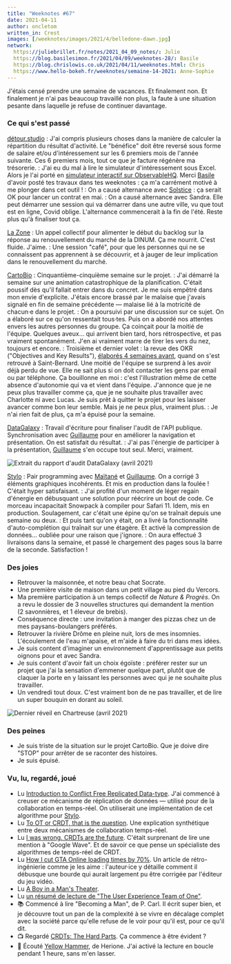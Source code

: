 ```yaml
---
title: "Weeknotes #67"
date: 2021-04-11
author: oncletom
written_in: Crest
images: [/weeknotes/images/2021/4/belledone-dawn.jpg]
network:
  https://juliebrillet.fr/notes/2021_04_09_notes/: Julie
  https://blog.basilesimon.fr/2021/04/09/weeknotes-28/: Basile
  https://blog.chrislowis.co.uk/2021/04/11/weeknotes.html: Chris
  https://www.hello-bokeh.fr/weeknotes/semaine-14-2021: Anne-Sophie
---
```


J'étais censé prendre une semaine de vacances. Et finalement non. Et finalement je n'ai pas beaucoup travaillé non plus, la faute à une situation pesante dans laquelle je refuse de continuer davantage.

<!--more-->

### Ce qui s'est passé

[détour.studio]
: J'ai compris plusieurs choses dans la manière de calculer la répartition du résultat d'activité. Le "bénéfice" doit être reversé sous forme de salaire et/ou d'intéressement sur les 6 premiers mois de l'année suivante. Ces 6 premiers mois, tout ce que je facture régénère ma trésorerie.
: J'ai eu du mal à lire le simulateur d'intéressement sous Excel. Alors je l'ai porté en [simulateur interactif sur ObservableHQ](https://observablehq.com/@oncletom/cae-simulateur-repartition-resultat). Merci [Basile] d'avoir posté tes travaux dans tes weeknotes : ça m'a carrément motivé à me plonger dans cet outil !
: On a causé alternance avec [Solstice] : ça serait OK pour lancer un contrat en mai.
: On a causé alternance avec Sandra. Elle peut démarrer une session qui va démarrer dans une autre ville, vu que tout est en ligne, Covid oblige. L'alternance commencerait à la fin de l'été. Reste plus qu'à finaliser tout ça.

[La Zone]
: Un appel collectif pour alimenter le début du backlog sur la réponse au renouvellement du marché de la DINUM. Ça me nourrit. C'est fluide. J'aime.
: Une session "café", pour que les personnes qui ne se connaissent pas apprennent à se découvrir, et à jauger de leur implication dans le renouvellement du marché.

[CartoBio]
: Cinquantième-cinquième semaine sur le projet.
: J'ai démarré la semaine sur une animation catastrophique de la planification. C'était poussif dès qu'il fallait entrer dans du concret. Je me suis empêtré dans mon envie d'explicite. J'étais encore brassé par le malaise que j'avais signalé en fin de semaine précédente — malaise lié à la motricité de chacun·e dans le projet.
: On a poursuivi par une discussion sur ce sujet. On a élaboré sur ce qu'on ressentait tous·tes. Puis on a abordé nos attentes envers les autres personnes du groupe. Ça coinçait pour la moitié de l'équipe. Quelques aveux… qui arrivent bien tard, hors rétrospective, et pas vraiment spontanément. J'en ai vraiment marre de tirer les vers du nez, toujours et encore.
: Troisième et dernier volet : la revue des OKR ("Objectives and Key Results"), [élaborés 4 semaines avant](/weeknotes/63/), quand on s'est retrouvé à Saint-Bernard. Une moitié de l'équipe se surprend à les avoir déjà perdu de vue. Elle ne sait plus si on doit contacter les gens par email ou par téléphone. Ça bouillonne en moi : c'est l'illustration même de cette absence d'autonomie qui va et vient dans l'équipe. J'annonce que je ne peux plus travailler comme ça, que je ne souhaite plus travailler avec Charlotte ni avec Lucas. Je suis prêt à quitter le projet pour les laisser avancer comme bon leur semble. Mais je ne peux plus, vraiment plus.
: Je n'ai rien fait de plus, ça m'a épuisé pour la semaine.

[DataGalaxy]
: Travail d'écriture pour finaliser l'audit de l'API publique. Synchronisation avec [Guillaume] pour en améliorer la navigation et présentation. On est satisfait du résultat.
: J'ai pas l'énergie de participer à la présentation, [Guillaume] s'en occupe tout seul. Merci, vraiment.

![](/weeknotes/images/2021/4/rapport-audit-datagalaxy.png "Extrait du rapport d'audit DataGalaxy (avril 2021)")

[Stylo]
: Pair programming avec [Maïtané] et [Guillaume]. On a corrigé 3 éléments graphiques incohérents. Et mis en production dans la foulée ! C'était hyper satisfaisant.
: J'ai profité d'un moment de léger regain d'énergie en débusquant une solution pour réécrire un bout de code. Ce morceau incapacitait Snowpack à compiler pour Safari 11. Idem, mis en production. Soulagement, car c'était une épine qu'on se traînait depuis une semaine ou deux.
: Et puis tant qu'on y était, on a livré la fonctionnalité d'auto-complétion qui traînait sur une étagère. Et activé la compression de données… oubliée pour une raison que j'ignore.
: On aura effectué 3 livraisons dans la semaine, et passé le chargement des pages sous la barre de la seconde. Satisfaction !

### Des joies

- Retrouver la maisonnée, et notre beau chat Socrate.
- Une première visite de maison dans un petit village au pied du Vercors.
- Ma première participation à un temps collectif de _Nature & Progrès_. On a revu le dossier de 3 nouvelles structures qui demandent la mention (2 savonnières, et 1 éleveur de brebis).
- Conséquence directe : une invitation à manger des pizzas chez un de mes paysans-boulangers préférés.
- Retrouver la rivière Drôme en pleine nuit, lors de mes insomnies. L'écoulement de l'eau m'apaise, et m'aide à faire du tri dans mes idées.
- Je suis content d'imaginer un environnement d'apprentissage aux petits oignons pour et avec Sandra.
- Je suis content d'avoir fait un choix égoïste : préférer rester sur un projet que j'ai la sensation d'emmener quelque part, plutôt que de claquer la porte en y laissant les personnes avec qui je ne souhaite plus travailler.
- Un vendredi tout doux. C'est vraiment bon de ne pas travailler, et de lire un super bouquin en dorant au soleil.

![](/weeknotes/images/2021/4/belledone-dawn.jpg "Dernier réveil en Chartreuse (avril 2021)")

### Des peines

- Je suis triste de la situation sur le projet CartoBio. Que je doive dire "STOP" pour arrêter de se raconter des histoires.
- Je suis épuisé.

### Vu, lu, regardé, joué

- Lu [Introduction to Conflict Free Replicated Data-type](https://medium.com/swlh/introduction-to-conflict-free-replicated-data-type-959a944098c4). J'ai commencé à creuser ce mécanisme de réplication de données — utilisé pour de la collaboration en temps-réel. On utiliserait une implémentation de cet algorithme pour [Stylo].
- Lu [To OT or CRDT, that is the question](https://www.tiny.cloud/blog/real-time-collaboration-ot-vs-crdt/). Une explication synthétique entre deux mécanismes de collaboration temps-réel.
- Lu [I was wrong. CRDTs are the future](https://josephg.com/blog/crdts-are-the-future/). C'était surprenant de lire une mention à "Google Wave". Et de savoir ce que pense un spécialiste des algorithmes de temps-réel de CRDT.
- Lu [How I cut GTA Online loading times by 70%](https://nee.lv/2021/02/28/How-I-cut-GTA-Online-loading-times-by-70/). Un article de rétro-ingénierie comme je les aime : l'auteur·ice y détaille comment il débusque une bourde qui aurait largement pu être corrigée par l'éditeur du jeu vidéo.
- Lu [A Boy in a Man's Theater](https://howlround.com/boy-mans-theater).
- Lu [un résumé de lecture de "The User Experience Team of One"](https://medium.com/the-ux-book-club/the-user-experience-team-of-one-a16a58e704da).
- 📚 Commencé à lire "Becoming a Man", de P. Carl. Il écrit super bien, et je découvre tout un pan de la complexité à se vivre en décalage complet avec la société parce qu'elle refuse de le voir pour qu'il est, pour ce qu'il dit.
- 📺 Regardé [CRDTs: The Hard Parts](https://www.youtube.com/watch?v=x7drE24geUw). Ça commence à être évident ?
- 🎵 Écouté [Yellow Hammer](https://www.youtube.com/watch?v=7-luszQB4vg), de Herione. J'ai activé la lecture en boucle pendant 1 heure, sans m'en lasser.

[détour.studio]: /
[Solstice]: https://solstice.coop/
[Stylo]: https://github.com/EcrituresNumeriques/stylo
[CartoBio]: https://cartobio.org/
[Usine Vivante]: https://www.usinevivante.org
[La Zone]: http://la.zone
[YesWiki]: https://yeswiki.net
[DataGalaxy]: https://www.datagalaxy.com/
[Classes à 12]: https://beta.gouv.fr/startups/classes12.html

[Noémie]: https://noemiegirard.co
[Guillaume]: https://www.yuzutech.fr/
[Antoine]: https://www.quaternum.net/
[Yannick]: https://elsif.fr/
[Basile]: https://basilesimon.fr/
[Maïtané]: https://maiwann.net/
[Laurent]: https://cocotier.xyz/
